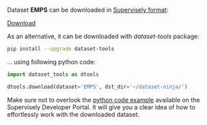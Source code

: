 Dataset **EMPS** can be downloaded in [Supervisely format](https://developer.supervisely.com/api-references/supervisely-annotation-json-format):

 [Download](https://assets.supervisely.com/supervisely-supervisely-assets-public/teams_storage/9/9/GM/B9JURbsqv1dYvFL2kGjetiorEty8xLmwbFhOSf26ovWkZfhcrD7XH4bJoAHpBsvwjSOt5DQkPv2bk3lxbOXbu9c6UC4MFuAPXwA5IfaiUQlKjBVG9cxWGXZvqHSs.tar)

As an alternative, it can be downloaded with *dataset-tools* package:
``` bash
pip install --upgrade dataset-tools
```

... using following python code:
``` python
import dataset_tools as dtools

dtools.download(dataset='EMPS', dst_dir='~/dataset-ninja/')
```
Make sure not to overlook the [python code example](https://developer.supervisely.com/getting-started/python-sdk-tutorials/iterate-over-a-local-project) available on the Supervisely Developer Portal. It will give you a clear idea of how to effortlessly work with the downloaded dataset.

